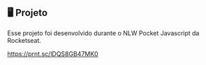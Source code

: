 ## 🖥️ Projeto

Esse projeto foi desenvolvido durante o NLW Pocket Javascript da Rocketseat.

https://prnt.sc/lDQS8GB47MK0
